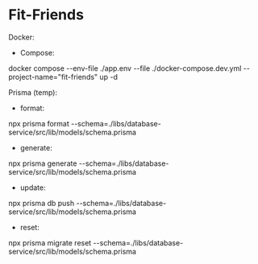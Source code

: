 # Fit-Friends

Docker:

- Compose:

docker compose --env-file ./app.env --file ./docker-compose.dev.yml --project-name="fit-friends" up -d



Prisma (temp):

- format:

npx prisma format --schema=./libs/database-service/src/lib/models/schema.prisma

- generate:

npx prisma generate --schema=./libs/database-service/src/lib/models/schema.prisma

- update:

npx prisma db push --schema=./libs/database-service/src/lib/models/schema.prisma

- reset:

npx prisma migrate reset --schema=./libs/database-service/src/lib/models/schema.prisma